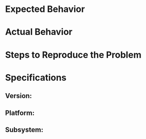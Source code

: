# Expected Behavior

# Actual Behavior

# Steps to Reproduce the Problem
# Specifications
## Version:
## Platform:
## Subsystem:
